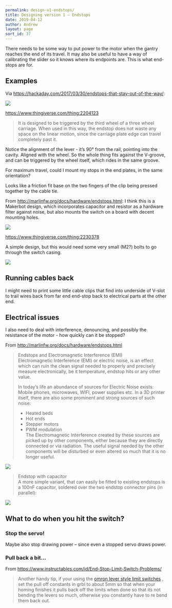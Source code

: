 ```yaml
---
permalink: design-v1-endstops/
title: Designing version 1 – Endstops
date: 2019-04-12
author: Andrew
layout: page
sort_id: 37
---
```


There needs to be some way to put power to the motor when the gantry reaches the end of its travel. It may also be useful to have a way of calibrating the slider so it knows where its endpoints are. This is what end-stops are for.

## Examples


Via <https://hackaday.com/2017/03/30/endstops-that-stay-out-of-the-way/>:

![]({{site.baseurl}}/assets/endstop-wide.png)

<https://www.thingiverse.com/thing:2204123>

> It is designed to be triggered by the third wheel of a three wheel carriage. When used in this way, the endstop does not waste any space on the linear motion, since the carriage plate edge can travel completely past it.  

Notice the alignment of the lever - it’s 90&deg; from the rail, pointing into the cavity. Aligned with the wheel. So the whole thing fits against the V-groove, and can be triggered by the wheel itself, which rides in the same groove.

For maximum travel, could I mount my stops in the end plates, in the same orientation?

Looks like a friction fit base on the two fingers of the clip being pressed together by the cable tie.


From <http://marlinfw.org/docs/hardware/endstops.html>:
I think this is a Makerbot design, which incorporates capacitor and resistor as a hardware filter against noise, but also mounts the switch on a board with decent mounting holes.

![]({{site.baseurl}}/assets/makerbot_endstop.png)

<https://www.thingiverse.com/thing:2230378>

A simple design, but this would need some very small (M2?) bolts to go through the switch casing.

![]({{site.baseurl}}/assets/620a53a6ff0c23ef09bb7889649231ca_preview_featured.jpg)

## Running cables back
I might need to print some little cable clips that find into underside of V-slot to trail wires back from far end end-stop back to electrical parts at the other end.

## Electrical issues

I also need to deal with interference, denouncing, and possibly the resistance of the motor - how quickly can it be stopped?

From <http://marlinfw.org/docs/hardware/endstops.html>

> Endstops and Electromagnetic Interference (EMI)  
> Electromagnetic Interference (EMI) or electric noise, is an effect which can ruin the clean signal needed to properly and precisely measure electronically, be it temperature, endstop hits or any other value.  
>   
> In today’s life an abundance of sources for Electric Noise exists: Mobile phones, microwaves, WIFI, power supplies etc. In a 3D printer itself, there are also some prominent and strong sources of such noise:  
> * Heated beds  
> * Hot ends  
> * Stepper motors  
> * PWM modulation  
> The Electromagnetic Interference created by these sources are picked up by other components, either because they are directly connected or via radiation. The useful signal needed by the other components will be disturbed or even altered so much that it is no longer useful.  

![]({{site.baseurl}}/assets/switch_noise.png)

> Endstop with capacitor  
> A more simple variant, that can easily be fitted to existing endstops is a 100nF capacitor, soldered over the two endstop connector pins (in parallel):  

![]({{site.baseurl}}/assets/switch_cap.png)



## What to do when you hit the switch?

### Stop the servo!

Maybe also stop drawing power – since even a stopped servo draws power.

### Pull back a bit…

From <https://www.instructables.com/id/End-Stop-Limit-Switch-Problems/>

> Another handy tip, if your using the  [omron lever style limit switches](http://3dtek.xyz/products/cnc-3d-printer-limit-switches) , set the pull off constants in grbl to about 5mm so that when your homing finishes it pulls back off the limits when done so that its not bending the levers so much, otherwise you constantly have to re bend them back out.  
